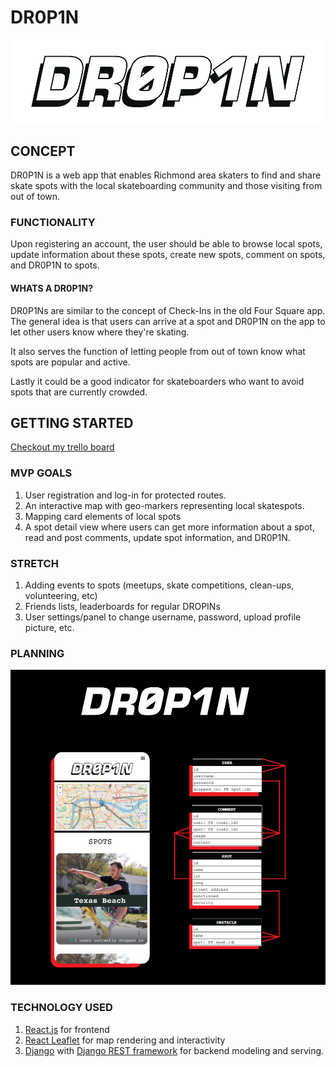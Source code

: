# DR0P1N

![DR0P1N LOGO](./readMeAssets/dropinlogo.jpg)

## CONCEPT

DR0P1N is a web app that enables Richmond area skaters to find and share skate spots with the local skateboarding community and those visiting from out of town.

### FUNCTIONALITY

Upon registering an account, the user should be able to browse local spots, update information about these spots, create new spots, comment on spots, and DR0P1N to spots.

#### WHATS A DR0P1N?

DR0P1Ns are similar to the concept of Check-Ins in the old Four Square app. The general idea is that users can arrive at a spot and DR0P1N on the app to let other users know where they're skating.

It also serves the function of letting people from out of town know what spots are popular and active. 

Lastly it could be a good indicator for skateboarders who want to avoid spots that are currently crowded.

## GETTING STARTED

[Checkout my trello board](https://trello.com/b/V4GlD6DK/dr0p1n)

### MVP GOALS

1. User registration and log-in for protected routes.
2. An interactive map with geo-markers representing local skatespots.
3. Mapping card elements of local spots
4. A spot detail view where users can get more information about a spot, read and post comments, update spot information, and DR0P1N.

### STRETCH

1. Adding events to spots (meetups, skate competitions, clean-ups, volunteering, etc)
2. Friends lists, leaderboards for regular DROPINs
3. User settings/panel to change username, password, upload profile picture, etc.

### PLANNING

![DR0P1N ERD AND WIREFRAME](./readMeAssets/dr0p1n_ERD_wireframe.jpg)

### TECHNOLOGY USED

1. [React.js](https://beta.reactjs.org/) for frontend
2. [React Leaflet](https://react-leaflet.js.org/) for map rendering and interactivity
3. [Django](https://docs.djangoproject.com/en/4.1/) with [Django REST framework](https://www.django-rest-framework.org/) for backend modeling and serving.

